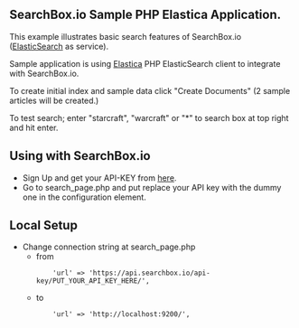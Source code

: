 ## SearchBox.io Sample PHP Elastica Application.

This example illustrates basic search features of SearchBox.io ([ElasticSearch](http://www.elasticsearch.org) as service).

Sample application is using [Elastica](http://elastica.io) PHP ElasticSearch client to integrate with SearchBox.io.

To create initial index and sample data click "Create Documents" (2 sample articles will be created.)

To test search; enter "starcraft", "warcraft" or "*" to search box at top right and hit enter.

## Using with SearchBox.io

* Sign Up and get your API-KEY from [here](https://searchbox.io/users/sign_up).
* Go to search_page.php and put replace your API key with the dummy one in the configuration element.


## Local Setup

* Change connection string at search_page.php
    * from
        ```
            'url' => 'https://api.searchbox.io/api-key/PUT_YOUR_API_KEY_HERE/',
        ```
    * to
        ```
            'url' => 'http://localhost:9200/',
        ```